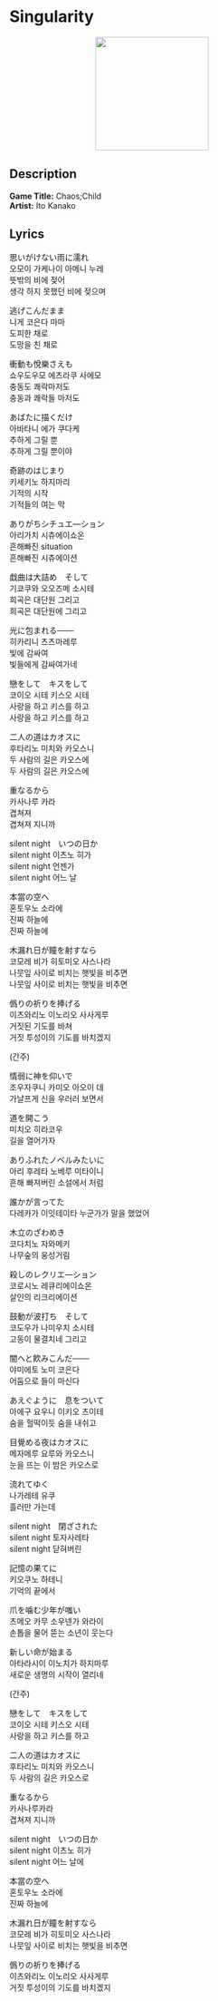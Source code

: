# **Singularity**

<div style="text-align: center;">
    <img src="http://image.genie.co.kr/Y/IMAGE/IMG_ALBUM/081/110/851/81110851_1539165146087_1_600x600.JPG" width=200 height=200>
</div>

## **Description**
**Game Title:** Chaos;Child  
**Artist:** Ito Kanako

## **Lyrics**

思いがけない雨に濡れ  
오모이 가케나이 아메니 누레  
뜻밖의 비에 젖어  
생각 하지 못했던 비에 젖으며  
  
逃げこんだまま  
니게 코은다 마마  
도피한 채로  
도망을 친 채로  

衝動も悅樂さえも  
쇼우도우모 에츠라쿠 사에모  
충동도 쾌락마저도  
충동과 쾌락들 마저도  

あばたに描くだけ  
아바타니 에가 쿠다케  
추하게 그릴 뿐  
추하게 그릴 뿐이야  

奇跡のはじまり  
키세키노 하지마리  
기적의 시작  
기적들의 여는 막  

ありがちシチュエ―ション  
아리가치 시츄에이쇼온  
흔해빠진 situation  
흔해빠진 시츄에이션  

戱曲は大詰め　そして  
기쿄쿠와 오오즈메 소시테  
희곡은 대단원 그리고  
희곡은 대단원에 그리고  

光に包まれる───  
히카리니 츠츠마레루  
빛에 감싸여  
빛들에게 감싸여가네  

戀をして　キスをして  
코이오 시테 키스오 시테  
사랑을 하고 키스를 하고  
사랑을 하고 키스를 하고  

二人の道はカオスに  
후타리노 미치와 카오스니  
두 사람의 길은 카오스에  
두 사람의 길은 카오스에  

重なるから  
카사나루 카라  
겹쳐져  
겹쳐져 지니까  

silent night　いつの日か  
silent night 이츠노 히가  
silent night 언젠가  
silent night 어느 날  

本當の空へ  
혼토우노 소라에  
진짜 하늘에  
진짜 하늘에  

木漏れ日が瞳を射すなら  
코모레 비가 히토미오 사스나라  
나뭇잎 사이로 비치는 햇빛을 비추면  
나뭇잎 사이로 비치는 햇빛을 비추면  

僞りの祈りを捧げる  
이츠와리노 이노리오 사사게루  
거짓된 기도를 바쳐  
거짓 투성이의 기도를 바치겠지  

(간주)

情弱に神を仰いで  
조우자쿠니 카미오 아오이 데  
가냘프게 신을 우러러 보면서  

道を開こう  
미치오 히라코우  
길을 열어가자  

ありふれたノベルみたいに  
아리 후레타 노베루 미타이니  
흔해 빠져버린 소설에서 처럼

誰かが言ってた  
다레카가 이잇테이타
누군가가 말을 했었어  

木立のざわめき  
코다치노 자와메키  
나무숲의 웅성거림  

殺しのレクリエ―ション  
코로시노 레큐리에이쇼온  
살인의 리크리에이션  

鼓動が波打ち　そして  
코도우가 나미우치 소시테  
고동이 물결치네 그리고  

闇へと飮みこんだ───  
야미에토 노미 코은다  
어둠으로 들이 마신다  

あえぐように　息をついて  
아에구 요우니 이키오 츠이테  
숨을 헐떡이듯 숨을 내쉬고  

目覺める夜はカオスに  
메자메루 요루와 카오스니  
눈을 뜨는 이 밤은 카오스로  

流れてゆく  
나가레테 유쿠  
흘러만 가는데  

silent night　閉ざされた  
silent night 토자사레타  
silent night 닫혀버린

記憶の果てに  
키오쿠노 하테니  
기억의 끝에서  

爪を噛む少年が嗤い  
츠메오 카무 소우넨가 와라이  
손톱을 물어 뜯는 소년이 웃는다  

新しい命が始まる  
아타라시이 이노치가 하지마루  
새로운 생명의 시작이 열리네  

(간주)  

戀をして　キスをして  
코이오 시테 키스오 시테  
사랑을 하고 키스를 하고  

二人の道はカオスに  
후타리노 미치와 카오스니  
두 사람의 길은 카오스로  

重なるから  
카사나루카라  
겹쳐져 지니까  

silent night　いつの日か  
silent night 이츠노 히가  
silent night 어느 날에  

本當の空へ  
혼토우노 소라에  
진짜 하늘에  

木漏れ日が瞳を射すなら  
코모레 비가 히토미오 사스나라  
나뭇잎 사이로 비치는 햇빛을 비추면  

僞りの祈りを捧げる  
이츠와리노 이노리오 사사게루  
거짓 투성이의 기도를 바치겠지  
